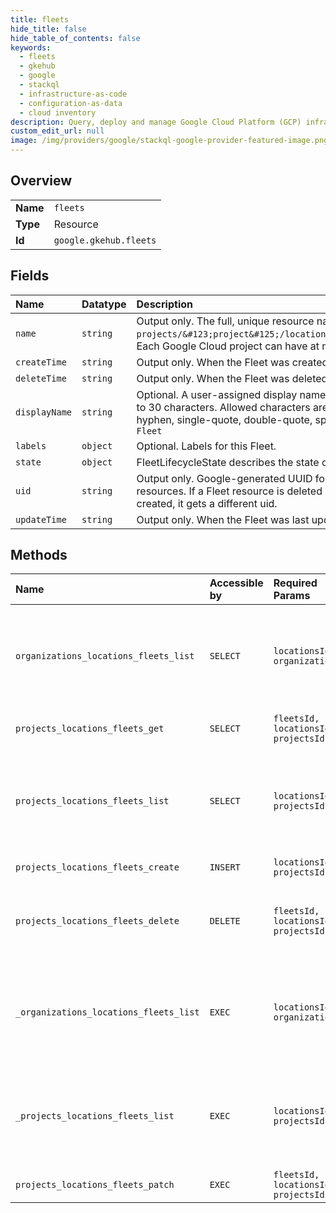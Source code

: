 ```yaml
---
title: fleets
hide_title: false
hide_table_of_contents: false
keywords:
  - fleets
  - gkehub
  - google    
  - stackql
  - infrastructure-as-code
  - configuration-as-data
  - cloud inventory
description: Query, deploy and manage Google Cloud Platform (GCP) infrastructure and resources using SQL
custom_edit_url: null
image: /img/providers/google/stackql-google-provider-featured-image.png
---
```

  
    

## Overview
<table><tbody>
<tr><td><b>Name</b></td><td><code>fleets</code></td></tr>
<tr><td><b>Type</b></td><td>Resource</td></tr>
<tr><td><b>Id</b></td><td><code>google.gkehub.fleets</code></td></tr>
</tbody></table>

## Fields
| Name | Datatype | Description |
|:-----|:---------|:------------|
| `name` | `string` | Output only. The full, unique resource name of this fleet in the format of `projects/&#123;project&#125;/locations/&#123;location&#125;/fleets/&#123;fleet&#125;`. Each Google Cloud project can have at most one fleet resource, named "default". |
| `createTime` | `string` | Output only. When the Fleet was created. |
| `deleteTime` | `string` | Output only. When the Fleet was deleted. |
| `displayName` | `string` | Optional. A user-assigned display name of the Fleet. When present, it must be between 4 to 30 characters. Allowed characters are: lowercase and uppercase letters, numbers, hyphen, single-quote, double-quote, space, and exclamation point. Example: `Production Fleet` |
| `labels` | `object` | Optional. Labels for this Fleet. |
| `state` | `object` | FleetLifecycleState describes the state of a Fleet resource. |
| `uid` | `string` | Output only. Google-generated UUID for this resource. This is unique across all Fleet resources. If a Fleet resource is deleted and another resource with the same name is created, it gets a different uid. |
| `updateTime` | `string` | Output only. When the Fleet was last updated. |
## Methods
| Name | Accessible by | Required Params | Description |
|:-----|:--------------|:----------------|:------------|
| `organizations_locations_fleets_list` | `SELECT` | `locationsId, organizationsId` | Returns all fleets within an organization or a project that the caller has access to. |
| `projects_locations_fleets_get` | `SELECT` | `fleetsId, locationsId, projectsId` | Returns the details of a fleet. |
| `projects_locations_fleets_list` | `SELECT` | `locationsId, projectsId` | Returns all fleets within an organization or a project that the caller has access to. |
| `projects_locations_fleets_create` | `INSERT` | `locationsId, projectsId` | Creates a fleet. |
| `projects_locations_fleets_delete` | `DELETE` | `fleetsId, locationsId, projectsId` | Removes a Fleet. There must be no memberships remaining in the Fleet. |
| `_organizations_locations_fleets_list` | `EXEC` | `locationsId, organizationsId` | Returns all fleets within an organization or a project that the caller has access to. |
| `_projects_locations_fleets_list` | `EXEC` | `locationsId, projectsId` | Returns all fleets within an organization or a project that the caller has access to. |
| `projects_locations_fleets_patch` | `EXEC` | `fleetsId, locationsId, projectsId` | Updates a fleet. |
